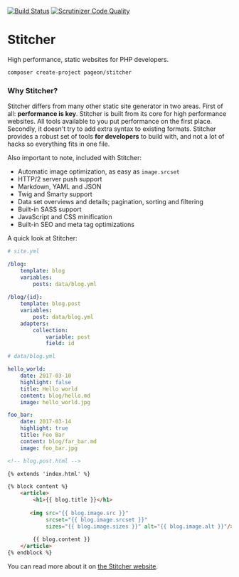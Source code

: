 [![Build Status](https://scrutinizer-ci.com/g/brendt/stitcher/badges/build.png?b=master)](https://scrutinizer-ci.com/g/brendt/stitcher/build-status/master) [![Scrutinizer Code Quality](https://scrutinizer-ci.com/g/brendt/stitcher/badges/quality-score.png?b=master)](https://scrutinizer-ci.com/g/brendt/stitcher/?branch=master)

# Stitcher

High performance, static websites for PHP developers.

```sh
composer create-project pageon/stitcher
```

### Why Stitcher?

Stitcher differs from many other static site generator in two areas. First of all: **performance is key**. Stitcher is built from its core for high performance websites. All tools available to you put performance on the first place. Secondly, it doesn't try to add extra syntax to existing formats. Stitcher provides a robust set of tools **for developers** to build with, and not a lot of hacks so everything fits in one file.
 
Also important to note, included with Stitcher:

- Automatic image optimization, as easy as `image.srcset`
- HTTP/2 server push support
- Markdown, YAML and JSON
- Twig and Smarty support
- Data set overviews and details; pagination, sorting and filtering
- Built-in SASS support
- JavaScript and CSS minification
- Built-in SEO and meta tag optimizations

A quick look at Stitcher:

```yaml
# site.yml

/blog:
    template: blog
    variables:
        posts: data/blog.yml
    
/blog/{id}:
    template: blog.post
    variables:
        post: data/blog.yml
    adapters:
        collection:
            variable: post
            field: id
```

```yaml
# data/blog.yml

hello_world:
    date: 2017-03-10
    highlight: false
    title: Hello world
    content: blog/hello.md
    image: hello_world.jpg

foo_bar:
    date: 2017-03-14
    highlight: true
    title: Foo Bar
    content: blog/far_bar.md
    image: foo_bar.jpg 
```

```html
<!-- blog.post.html --> 

{% extends 'index.html' %}

{% block content %}
    <article>
        <h1>{{ blog.title }}</h1>
        
       <img src="{{ blog.image.src }}" 
            srcset="{{ blog.image.srcset }}" 
            sizes="{{ blog.image.sizes }}" alt="{{ blog.image.alt }}"/>
        
        {{ blog.content }}
    </article>
{% endblock %}
```

You can read more about it on [the Stitcher website](http://stitcher.pageon.be).

